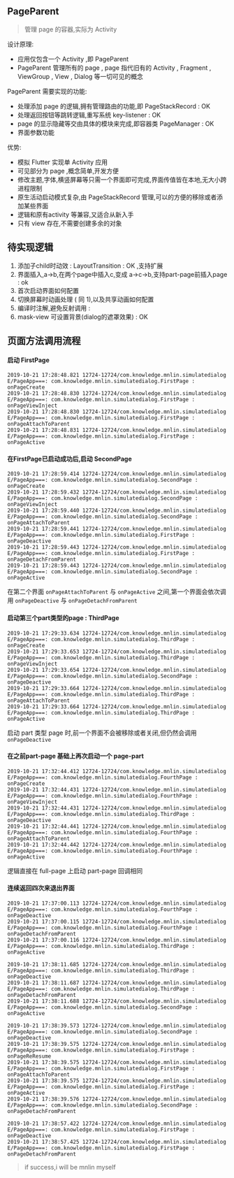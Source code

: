 ## PageParent 

> 管理 page 的容器,实际为 Activity


设计原理:

 * 应用仅包含一个 Activity ,即 PageParent
 * PageParent 管理所有的 page , page 指代旧有的 Activity , Fragment , ViewGroup , View , Dialog 等一切可见的概念


PageParent 需要实现的功能:

 * 处理添加 page 的逻辑,拥有管理路由的功能,即 PageStackRecord : OK
 * 处理返回按钮等跳转逻辑,重写系统 key-listener : OK
 * page 的显示隐藏等交由具体的模块来完成,即容器类 PageManager : OK
 * 界面参数功能

优势:

 * 模拟 Flutter 实现单 Activity 应用
 * 可见部分为 page ,概念简单,开发方便
 * 修改主题,字体,横竖屏幕等只需一个界面即可完成,界面传值皆在本地,无大小跨进程限制
 * 原生活动启动模式复杂,由 PageStackRecord 管理,可以的方便的移除或者添加某些界面
 * 逻辑和原有activity 等兼容,又适合从新入手
 * 只有 view 存在,不需要创建多余的对象




## 待实现逻辑

 1. 添加子child时动效 : LayoutTransition : OK ,支持扩展
 2. 界面插入,a->b,在两个page中插入c,变成 a->c->b,支持part-page前插入page : ok
 3. 首次启动界面如何配置
 4. 切换屏幕时动画处理 ( 同 1),以及共享动画如何配置 
 5. 编译时注解,避免反射调用 : 
 6. mask-view 可设置背景(dialog的遮罩效果) : OK


## 页面方法调用流程

#### 启动 FirstPage

```
2019-10-21 17:28:48.821 12724-12724/com.knowledge.mnlin.simulatedialog E/PageApp===: com.knowledge.mnlin.simulatedialog.FirstPage : onPageCreate
2019-10-21 17:28:48.830 12724-12724/com.knowledge.mnlin.simulatedialog E/PageApp===: com.knowledge.mnlin.simulatedialog.FirstPage : onPageViewInject
2019-10-21 17:28:48.830 12724-12724/com.knowledge.mnlin.simulatedialog E/PageApp===: com.knowledge.mnlin.simulatedialog.FirstPage : onPageAttachToParent
2019-10-21 17:28:48.831 12724-12724/com.knowledge.mnlin.simulatedialog E/PageApp===: com.knowledge.mnlin.simulatedialog.FirstPage : onPageActive
```

#### 在FirstPage已启动成功后,启动 SecondPage

```
2019-10-21 17:28:59.414 12724-12724/com.knowledge.mnlin.simulatedialog E/PageApp===: com.knowledge.mnlin.simulatedialog.SecondPage : onPageCreate
2019-10-21 17:28:59.432 12724-12724/com.knowledge.mnlin.simulatedialog E/PageApp===: com.knowledge.mnlin.simulatedialog.SecondPage : onPageViewInject
2019-10-21 17:28:59.440 12724-12724/com.knowledge.mnlin.simulatedialog E/PageApp===: com.knowledge.mnlin.simulatedialog.SecondPage : onPageAttachToParent
2019-10-21 17:28:59.441 12724-12724/com.knowledge.mnlin.simulatedialog E/PageApp===: com.knowledge.mnlin.simulatedialog.FirstPage : onPageDeactive
2019-10-21 17:28:59.443 12724-12724/com.knowledge.mnlin.simulatedialog E/PageApp===: com.knowledge.mnlin.simulatedialog.FirstPage : onPageDetachFromParent
2019-10-21 17:28:59.443 12724-12724/com.knowledge.mnlin.simulatedialog E/PageApp===: com.knowledge.mnlin.simulatedialog.SecondPage : onPageActive
```

在第二个界面 `onPageAttachToParent` 与 `onPageActive` 之间,第一个界面会依次调用 `onPageDeactive` 与 `onPageDetachFromParent`

#### 启动第三个part类型的page : ThirdPage 

```
2019-10-21 17:29:33.634 12724-12724/com.knowledge.mnlin.simulatedialog E/PageApp===: com.knowledge.mnlin.simulatedialog.ThirdPage : onPageCreate
2019-10-21 17:29:33.653 12724-12724/com.knowledge.mnlin.simulatedialog E/PageApp===: com.knowledge.mnlin.simulatedialog.ThirdPage : onPageViewInject
2019-10-21 17:29:33.654 12724-12724/com.knowledge.mnlin.simulatedialog E/PageApp===: com.knowledge.mnlin.simulatedialog.SecondPage : onPageDeactive
2019-10-21 17:29:33.664 12724-12724/com.knowledge.mnlin.simulatedialog E/PageApp===: com.knowledge.mnlin.simulatedialog.ThirdPage : onPageAttachToParent
2019-10-21 17:29:33.664 12724-12724/com.knowledge.mnlin.simulatedialog E/PageApp===: com.knowledge.mnlin.simulatedialog.ThirdPage : onPageActive
```

启动 part 类型 page 时,前一个界面不会被移除或者关闭,但仍然会调用 `onPageDeactive`

#### 在之前part-page 基础上再次启动一个 page-part

```
2019-10-21 17:32:44.412 12724-12724/com.knowledge.mnlin.simulatedialog E/PageApp===: com.knowledge.mnlin.simulatedialog.FourthPage : onPageCreate
2019-10-21 17:32:44.431 12724-12724/com.knowledge.mnlin.simulatedialog E/PageApp===: com.knowledge.mnlin.simulatedialog.FourthPage : onPageViewInject
2019-10-21 17:32:44.431 12724-12724/com.knowledge.mnlin.simulatedialog E/PageApp===: com.knowledge.mnlin.simulatedialog.ThirdPage : onPageDeactive
2019-10-21 17:32:44.441 12724-12724/com.knowledge.mnlin.simulatedialog E/PageApp===: com.knowledge.mnlin.simulatedialog.FourthPage : onPageAttachToParent
2019-10-21 17:32:44.442 12724-12724/com.knowledge.mnlin.simulatedialog E/PageApp===: com.knowledge.mnlin.simulatedialog.FourthPage : onPageActive
```

逻辑直接在 full-page 上启动 part-page 回调相同

#### 连续返回四次来退出界面

```
2019-10-21 17:37:00.113 12724-12724/com.knowledge.mnlin.simulatedialog E/PageApp===: com.knowledge.mnlin.simulatedialog.FourthPage : onPageDeactive
2019-10-21 17:37:00.115 12724-12724/com.knowledge.mnlin.simulatedialog E/PageApp===: com.knowledge.mnlin.simulatedialog.FourthPage : onPageDetachFromParent
2019-10-21 17:37:00.116 12724-12724/com.knowledge.mnlin.simulatedialog E/PageApp===: com.knowledge.mnlin.simulatedialog.ThirdPage : onPageActive
```

```
2019-10-21 17:38:11.685 12724-12724/com.knowledge.mnlin.simulatedialog E/PageApp===: com.knowledge.mnlin.simulatedialog.ThirdPage : onPageDeactive
2019-10-21 17:38:11.687 12724-12724/com.knowledge.mnlin.simulatedialog E/PageApp===: com.knowledge.mnlin.simulatedialog.ThirdPage : onPageDetachFromParent
2019-10-21 17:38:11.688 12724-12724/com.knowledge.mnlin.simulatedialog E/PageApp===: com.knowledge.mnlin.simulatedialog.SecondPage : onPageActive
```

```
2019-10-21 17:38:39.573 12724-12724/com.knowledge.mnlin.simulatedialog E/PageApp===: com.knowledge.mnlin.simulatedialog.SecondPage : onPageDeactive
2019-10-21 17:38:39.575 12724-12724/com.knowledge.mnlin.simulatedialog E/PageApp===: com.knowledge.mnlin.simulatedialog.FirstPage : onPageReResume
2019-10-21 17:38:39.575 12724-12724/com.knowledge.mnlin.simulatedialog E/PageApp===: com.knowledge.mnlin.simulatedialog.FirstPage : onPageAttachToParent
2019-10-21 17:38:39.575 12724-12724/com.knowledge.mnlin.simulatedialog E/PageApp===: com.knowledge.mnlin.simulatedialog.FirstPage : onPageActive
2019-10-21 17:38:39.576 12724-12724/com.knowledge.mnlin.simulatedialog E/PageApp===: com.knowledge.mnlin.simulatedialog.SecondPage : onPageDetachFromParent
```

```
2019-10-21 17:38:57.422 12724-12724/com.knowledge.mnlin.simulatedialog E/PageApp===: com.knowledge.mnlin.simulatedialog.FirstPage : onPageDeactive
2019-10-21 17:38:57.425 12724-12724/com.knowledge.mnlin.simulatedialog E/PageApp===: com.knowledge.mnlin.simulatedialog.FirstPage : onPageDetachFromParent
```



















































































>
> if success,i will be mnlin myself
>